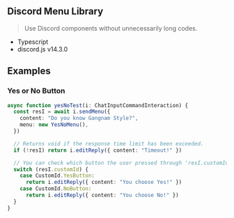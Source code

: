 ## Discord Menu Library
> Use Discord components without unnecessarily long codes.
* Typescript
* discord.js v14.3.0

## Examples
### Yes or No Button
```typescript
async function yesNoTest(i: ChatInputCommandInteraction) {
  const resI = await i.sendMenu({
    content: "Do you know Gangnam Style?",
    menu: new YesNoMenu(),
  })

  // Returns void if the response time limit has been exceeded.
  if (!resI) return i.editReply({ content: "Timeout!" })

  // You can check which button the user pressed through 'resI.customId'
  switch (resI.customId) {
    case CustomId.YesButton:
      return i.editReply({ content: "You choose Yes!" })
    case CustomId.NoButton:
      return i.editReply({ content: "You choose No!" })
  }
}
```

